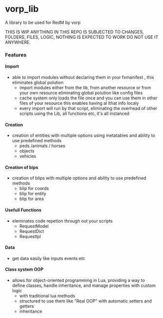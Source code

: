 # vorp_lib
A library to be used for RedM  by vorp

THIS IS WIP ANYTHING IN THIS REPO IS SUBJECTED TO CHANGES, FOLDERS, FILES, LOGIC, NOTHING IS EXPECTED TO WORK DO NOT USE IT ANYWHERE.

### Features

#### Import
- able to import modules without declaring them in your fxmanifest , this eliminates global polution
  - import modules either from the lib, from another resource or from  your own resource eliminating  global polution like config files
  - cache system only loads the file once and you can use them in other files of your resource this enables having al lthat info localy
  - every import will run by that script, eliminating the overhead of other scripts using the Lib, all functions etc, it's all instanced

#### Creation 
- creation of entities with multiple options using metatables and ability to use predefined methods
  - peds /animals / horses
  - objects
  - vehicles

#### Creation of bips 
- creation of blips with multiple options and ability to use predefined methods
  - blip for coords
  - blip for entity
  - blip for area

#### Usefull Functions
- eleminates code repetion through out your scripts
  - RequestModel
  - RequestDict
  - RequestIpl
  
#### Data
- get data easily like inputs events etc

#### Class system OOP

- allows for object-oriented programming in Lua, providing a way to define classes, handle inheritance, and manage properties with custom logic
  - with traditional lua methods 
  - structured to use them like "Real OOP" with automatic setters and getters 
  - inheritance

